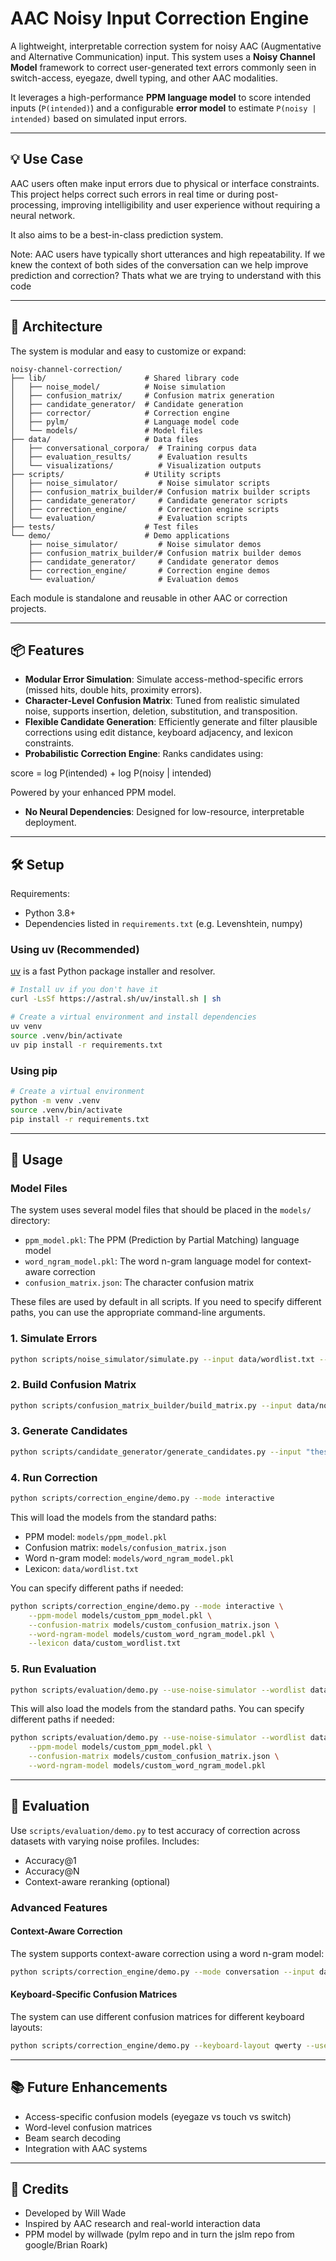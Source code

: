 # AAC Noisy Input Correction Engine

A lightweight, interpretable correction system for noisy AAC (Augmentative and Alternative Communication) input. This system uses a **Noisy Channel Model** framework to correct user-generated text errors commonly seen in switch-access, eyegaze, dwell typing, and other AAC modalities.

It leverages a high-performance **PPM language model** to score intended inputs (`P(intended)`) and a configurable **error model** to estimate `P(noisy | intended)` based on simulated input errors.

---

## 💡 Use Case

AAC users often make input errors due to physical or interface constraints. This project helps correct such errors in real time or during post-processing, improving intelligibility and user experience without requiring a neural network.

It also aims to be a best-in-class prediction system. 

Note: AAC users have typically short utterances and high repeatability. If we knew the context of both sides of the conversation can we help improve prediction and correction? Thats what we are trying to understand with this code

---

## 🔧 Architecture

The system is modular and easy to customize or expand:

```
noisy-channel-correction/
├── lib/                      # Shared library code
│   ├── noise_model/          # Noise simulation
│   ├── confusion_matrix/     # Confusion matrix generation
│   ├── candidate_generator/  # Candidate generation
│   ├── corrector/            # Correction engine
│   ├── pylm/                 # Language model code
│   └── models/               # Model files
├── data/                     # Data files
│   ├── conversational_corpora/  # Training corpus data
│   ├── evaluation_results/      # Evaluation results
│   └── visualizations/          # Visualization outputs
├── scripts/                  # Utility scripts
│   ├── noise_simulator/         # Noise simulator scripts
│   ├── confusion_matrix_builder/# Confusion matrix builder scripts
│   ├── candidate_generator/     # Candidate generator scripts
│   ├── correction_engine/       # Correction engine scripts
│   └── evaluation/              # Evaluation scripts
├── tests/                    # Test files
└── demo/                     # Demo applications
    ├── noise_simulator/         # Noise simulator demos
    ├── confusion_matrix_builder/# Confusion matrix builder demos
    ├── candidate_generator/     # Candidate generator demos
    ├── correction_engine/       # Correction engine demos
    └── evaluation/              # Evaluation demos
```

Each module is standalone and reusable in other AAC or correction projects.

---

## 📦 Features

- **Modular Error Simulation**: Simulate access-method-specific errors (missed hits, double hits, proximity errors).
- **Character-Level Confusion Matrix**: Tuned from realistic simulated noise, supports insertion, deletion, substitution, and transposition.
- **Flexible Candidate Generation**: Efficiently generate and filter plausible corrections using edit distance, keyboard adjacency, and lexicon constraints.
- **Probabilistic Correction Engine**: Ranks candidates using:

score = log P(intended) + log P(noisy | intended)

Powered by your enhanced PPM model.

- **No Neural Dependencies**: Designed for low-resource, interpretable deployment.

---

## 🛠 Setup

Requirements:
- Python 3.8+
- Dependencies listed in `requirements.txt` (e.g. Levenshtein, numpy)

### Using uv (Recommended)

[uv](https://github.com/astral-sh/uv) is a fast Python package installer and resolver.

```bash
# Install uv if you don't have it
curl -LsSf https://astral.sh/uv/install.sh | sh

# Create a virtual environment and install dependencies
uv venv
source .venv/bin/activate
uv pip install -r requirements.txt
```

### Using pip

```bash
# Create a virtual environment
python -m venv .venv
source .venv/bin/activate
pip install -r requirements.txt
```

---

## 🚀 Usage

### Model Files

The system uses several model files that should be placed in the `models/` directory:

- `ppm_model.pkl`: The PPM (Prediction by Partial Matching) language model
- `word_ngram_model.pkl`: The word n-gram language model for context-aware correction
- `confusion_matrix.json`: The character confusion matrix

These files are used by default in all scripts. If you need to specify different paths, you can use the appropriate command-line arguments.

### 1. Simulate Errors

```bash
python scripts/noise_simulator/simulate.py --input data/wordlist.txt --output data/noisy_pairs.json
```

### 2. Build Confusion Matrix

```bash
python scripts/confusion_matrix_builder/build_matrix.py --input data/noisy_pairs.json --output models/confusion_matrix.json
```

### 3. Generate Candidates

```bash
python scripts/candidate_generator/generate_candidates.py --input "thes is a tst" --lexicon data/wordlist.txt
```

### 4. Run Correction

```bash
python scripts/correction_engine/demo.py --mode interactive
```

This will load the models from the standard paths:
- PPM model: `models/ppm_model.pkl`
- Confusion matrix: `models/confusion_matrix.json`
- Word n-gram model: `models/word_ngram_model.pkl`
- Lexicon: `data/wordlist.txt`

You can specify different paths if needed:

```bash
python scripts/correction_engine/demo.py --mode interactive \
    --ppm-model models/custom_ppm_model.pkl \
    --confusion-matrix models/custom_confusion_matrix.json \
    --word-ngram-model models/custom_word_ngram_model.pkl \
    --lexicon data/custom_wordlist.txt
```

### 5. Run Evaluation

```bash
python scripts/evaluation/demo.py --use-noise-simulator --wordlist data/wordlist.txt
```

This will also load the models from the standard paths. You can specify different paths if needed:

```bash
python scripts/evaluation/demo.py --use-noise-simulator --wordlist data/wordlist.txt \
    --ppm-model models/custom_ppm_model.pkl \
    --confusion-matrix models/custom_confusion_matrix.json \
    --word-ngram-model models/custom_word_ngram_model.pkl
```

---

## 🧪 Evaluation

Use `scripts/evaluation/demo.py` to test accuracy of correction across datasets with varying noise profiles. Includes:
- Accuracy@1
- Accuracy@N
- Context-aware reranking (optional)

### Advanced Features

#### Context-Aware Correction

The system supports context-aware correction using a word n-gram model:

```bash
python scripts/correction_engine/demo.py --mode conversation --input data/sample_conversations.txt
```

#### Keyboard-Specific Confusion Matrices

The system can use different confusion matrices for different keyboard layouts:

```bash
python scripts/correction_engine/demo.py --keyboard-layout qwerty --use-keyboard-matrices
```

---

## 📚 Future Enhancements

- Access-specific confusion models (eyegaze vs touch vs switch)
- Word-level confusion matrices
- Beam search decoding
- Integration with AAC systems

---

## 👥 Credits

- Developed by Will Wade
- Inspired by AAC research and real-world interaction data
- PPM model by willwade (pylm repo and in turn the jslm repo from google/Brian Roark)
